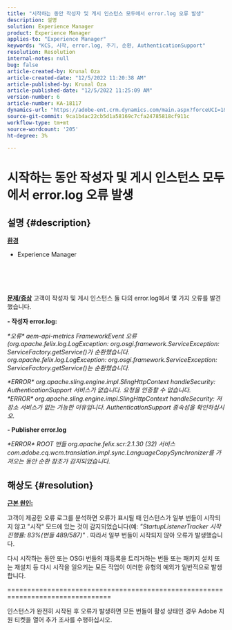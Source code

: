 ```yaml
---
title: "시작하는 동안 작성자 및 게시 인스턴스 모두에서 error.log 오류 발생"
description: 설명
solution: Experience Manager
product: Experience Manager
applies-to: "Experience Manager"
keywords: "KCS, 시작, error.log, 주기, 순환, AuthenticationSupport"
resolution: Resolution
internal-notes: null
bug: false
article-created-by: Krunal Oza
article-created-date: "12/5/2022 11:20:38 AM"
article-published-by: Krunal Oza
article-published-date: "12/5/2022 11:25:09 AM"
version-number: 6
article-number: KA-18117
dynamics-url: "https://adobe-ent.crm.dynamics.com/main.aspx?forceUCI=1&pagetype=entityrecord&etn=knowledgearticle&id=bcd8dcd2-8e74-ed11-81aa-6045bd006c82"
source-git-commit: 9ca1b4ac22cb5d1a58169c7cfa24785818cf911c
workflow-type: tm+mt
source-wordcount: '205'
ht-degree: 3%

---
```


# 시작하는 동안 작성자 및 게시 인스턴스 모두에서 error.log 오류 발생

## 설명 {#description}

<b><u>환경</u></b>
- Experience Manager

<br><br> <br><br><b><u>문제/증상</u></b>
고객이 작성자 및 게시 인스턴스 둘 다의 error.log에서 몇 가지 오류를 발견했습니다.

<b>- 작성자 error.log:</b>

*\*오류\* aem-api-metrics FrameworkEvent 오류(org.apache.felix.log.LogException: org.osgi.framework.ServiceException: ServiceFactory.getService()가 순환했습니다.
<br>org.apache.felix.log.LogException: org.osgi.framework.ServiceException: ServiceFactory.getService()는 순환했습니다.*



*\*ERROR\* org.apache.sling.engine.impl.SlingHttpContext handleSecurity: AuthenticationSupport 서비스가 없습니다. 요청을 인증할 수 없습니다.
<br>\*ERROR\* org.apache.sling.engine.impl.SlingHttpContext handleSecurity: 저장소 서비스가 없는 가능한 이유입니다. AuthenticationSupport 종속성을 확인하십시오.*



<b>- Publisher error.log</b>

*\*ERROR\* ROOT 번들 org.apache.felix.scr:2.1.30 (32) 서비스 com.adobe.cq.wcm.translation.impl.sync.LanguageCopySynchronizer를 가져오는 동안 순환 참조가 감지되었습니다.*






## 해상도 {#resolution}


<u><b>근본 원인:</b></u>

고객이 제공한 오류 로그를 분석하면 오류가 표시될 때 인스턴스가 일부 번들이 시작되지 않고 &quot;시작&quot; 모드에 있는 것이 감지되었습니다(예: *&quot;StartupListenerTracker 시작 진행률: 83%(번들 489/587)&quot;* . 따라서 일부 번들이 시작되지 않아 오류가 발생했습니다.

다시 시작하는 동안 또는 OSGi 번들의 재등록을 트리거하는 번들 또는 패키지 설치 또는 재설치 등 다시 시작을 일으키는 모든 작업이 이러한 유형의 예외가 일반적으로 발생합니다.



================================================================================

인스턴스가 완전히 시작된 후 오류가 발생하면 모든 번들이 활성 상태인 경우 Adobe 지원 티켓을 열어 추가 조사를 수행하십시오.

